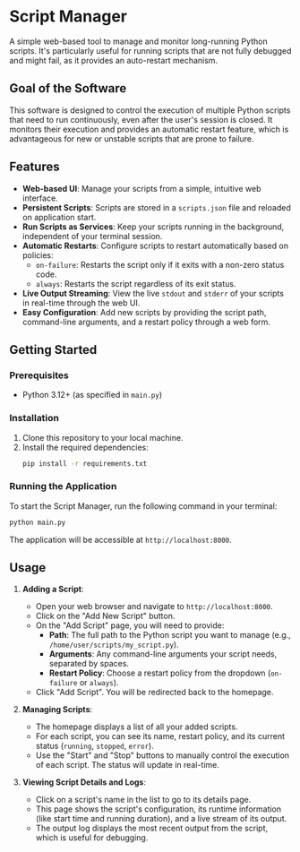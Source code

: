 # Script Manager

A simple web-based tool to manage and monitor long-running Python scripts. It's particularly useful for running scripts that are not fully debugged and might fail, as it provides an auto-restart mechanism.

## Goal of the Software

This software is designed to control the execution of multiple Python scripts that need to run continuously, even after the user's session is closed. It monitors their execution and provides an automatic restart feature, which is advantageous for new or unstable scripts that are prone to failure.

## Features

*   **Web-based UI**: Manage your scripts from a simple, intuitive web interface.
*   **Persistent Scripts**: Scripts are stored in a `scripts.json` file and reloaded on application start.
*   **Run Scripts as Services**: Keep your scripts running in the background, independent of your terminal session.
*   **Automatic Restarts**: Configure scripts to restart automatically based on policies:
    *   `on-failure`: Restarts the script only if it exits with a non-zero status code.
    *   `always`: Restarts the script regardless of its exit status.
*   **Live Output Streaming**: View the live `stdout` and `stderr` of your scripts in real-time through the web UI.
*   **Easy Configuration**: Add new scripts by providing the script path, command-line arguments, and a restart policy through a web form.

## Getting Started

### Prerequisites

*   Python 3.12+ (as specified in `main.py`)

### Installation

1.  Clone this repository to your local machine.
2.  Install the required dependencies:
    ```bash
    pip install -r requirements.txt
    ```

### Running the Application

To start the Script Manager, run the following command in your terminal:

```bash
python main.py
```

The application will be accessible at `http://localhost:8000`.

## Usage

1.  **Adding a Script**:
    *   Open your web browser and navigate to `http://localhost:8000`.
    *   Click on the "Add New Script" button.
    *   On the "Add Script" page, you will need to provide:
        *   **Path**: The full path to the Python script you want to manage (e.g., `/home/user/scripts/my_script.py`).
        *   **Arguments**: Any command-line arguments your script needs, separated by spaces.
        *   **Restart Policy**: Choose a restart policy from the dropdown (`on-failure` or `always`).
    *   Click "Add Script". You will be redirected back to the homepage.

2.  **Managing Scripts**:
    *   The homepage displays a list of all your added scripts.
    *   For each script, you can see its name, restart policy, and its current status (`running`, `stopped`, `error`).
    *   Use the "Start" and "Stop" buttons to manually control the execution of each script. The status will update in real-time.

3.  **Viewing Script Details and Logs**:
    *   Click on a script's name in the list to go to its details page.
    *   This page shows the script's configuration, its runtime information (like start time and running duration), and a live stream of its output.
    *   The output log displays the most recent output from the script, which is useful for debugging.
